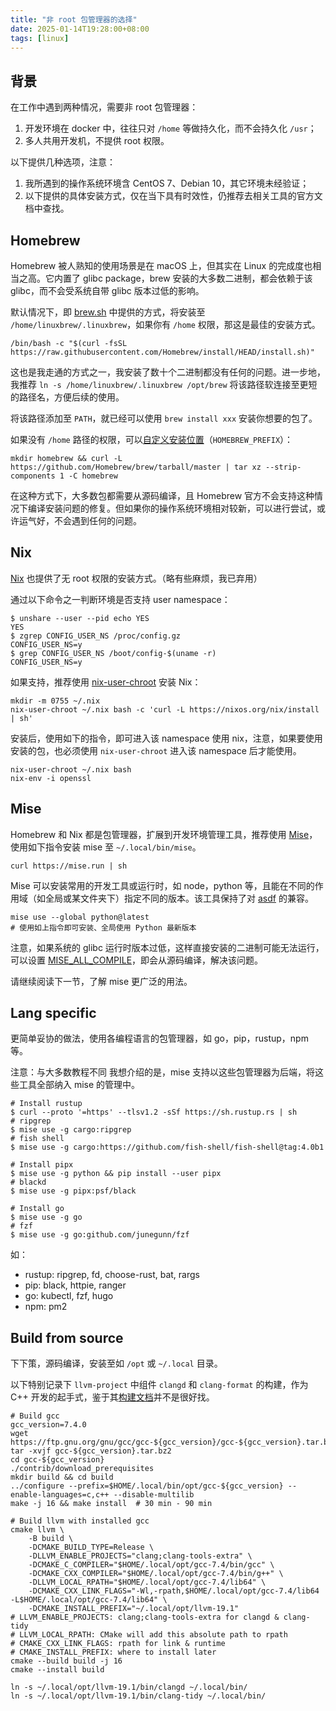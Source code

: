 ```yaml
---
title: "非 root 包管理器的选择"
date: 2025-01-14T19:28:00+08:00
tags: [linux]
---
```


## 背景

在工作中遇到两种情况，需要非 root 包管理器：

1. 开发环境在 docker 中，往往只对 `/home` 等做持久化，而不会持久化 `/usr`；
2. 多人共用开发机，不提供 root 权限。

以下提供几种选项，注意：

1. 我所遇到的操作系统环境含 CentOS 7、Debian 10，其它环境未经验证；
2. 以下提供的具体安装方式，仅在当下具有时效性，仍推荐去相关工具的官方文档中查找。

## Homebrew

Homebrew 被人熟知的使用场景是在 macOS 上，但其实在 Linux 的完成度也相当之高。它内置了 glibc  package，brew 安装的大多数二进制，都会依赖于该 glibc，而不会受系统自带 glibc 版本过低的影响。

默认情况下，即 [brew.sh](https://brew.sh/) 中提供的方式，将安装至 `/home/linuxbrew/.linuxbrew`，如果你有 `/home` 权限，那这是最佳的安装方式。

```shell
/bin/bash -c "$(curl -fsSL https://raw.githubusercontent.com/Homebrew/install/HEAD/install.sh)"
```

这也是我走通的方式之一，我安装了数十个二进制都没有任何的问题。进一步地，我推荐 `ln -s /home/linuxbrew/.linuxbrew /opt/brew` 将该路径软连接至更短的路径名，方便后续的使用。

将该路径添加至 `PATH`，就已经可以使用 `brew install xxx` 安装你想要的包了。



如果没有 `/home` 路径的权限，可以[自定义安装位置](https://docs.brew.sh/Installation#untar-anywhere-unsupported)（`HOMEBREW_PREFIX`）：

```shell
mkdir homebrew && curl -L https://github.com/Homebrew/brew/tarball/master | tar xz --strip-components 1 -C homebrew
```

在这种方式下，大多数包都需要从源码编译，且 Homebrew 官方不会支持这种情况下编译安装问题的修复。但如果你的操作系统环境相对较新，可以进行尝试，或许运气好，不会遇到任何的问题。

## Nix

[Nix](https://nixos.wiki/wiki/Nix_Installation_Guide#Installing_without_root_permissions) 也提供了无 root 权限的安装方式。（略有些麻烦，我已弃用）

通过以下命令之一判断环境是否支持 user namespace：

```shell
$ unshare --user --pid echo YES
YES
$ zgrep CONFIG_USER_NS /proc/config.gz
CONFIG_USER_NS=y
$ grep CONFIG_USER_NS /boot/config-$(uname -r)
CONFIG_USER_NS=y
```

如果支持，推荐使用 [nix-user-chroot](https://github.com/nix-community/nix-user-chroot) 安装 Nix：

```shell
mkdir -m 0755 ~/.nix
nix-user-chroot ~/.nix bash -c 'curl -L https://nixos.org/nix/install | sh'
```

安装后，使用如下的指令，即可进入该 namespace 使用 nix，注意，如果要使用安装的包，也必须使用 `nix-user-chroot` 进入该 namespace 后才能使用。

```shell
nix-user-chroot ~/.nix bash
nix-env -i openssl
```

## Mise

Homebrew 和 Nix 都是包管理器，扩展到开发环境管理工具，推荐使用 [Mise](https://mise.jdx.dev/)，使用如下指令安装 mise 至 `~/.local/bin/mise`。

```shell
curl https://mise.run | sh
```

Mise 可以安装常用的开发工具或运行时，如 node，python 等，且能在不同的作用域（如全局或某文件夹下）指定不同的版本。该工具保持了对 [asdf](https://asdf-vm.com/) 的兼容。

```shell
mise use --global python@latest
# 使用如上指令即可安装、全局使用 Python 最新版本
```

注意，如果系统的 glibc 运行时版本过低，这样直接安装的二进制可能无法运行，可以设置 [MISE_ALL_COMPILE](https://mise.jdx.dev/configuration/settings.html#all_compile)，即会从源码编译，解决该问题。

请继续阅读下一节，了解 mise 更广泛的用法。

## Lang specific

更简单妥协的做法，使用各编程语言的包管理器，如 go，pip，rustup，npm 等。

注意：与大多数教程不同 我想介绍的是，mise 支持以这些包管理器为后端，将这些工具全部纳入 mise 的管理中。

```shell
# Install rustup
$ curl --proto '=https' --tlsv1.2 -sSf https://sh.rustup.rs | sh
# ripgrep
$ mise use -g cargo:ripgrep
# fish shell
$ mise use -g cargo:https://github.com/fish-shell/fish-shell@tag:4.0b1

# Install pipx
$ mise use -g python && pip install --user pipx
# blackd
$ mise use -g pipx:psf/black

# Install go
$ mise use -g go
# fzf
$ mise use -g go:github.com/junegunn/fzf

```

如：

- rustup: ripgrep, fd, choose-rust, bat, rargs
- pip: black, httpie, ranger
- go: kubectl, fzf, hugo
- npm: pm2

## Build from source

下下策，源码编译，安装至如 `/opt` 或 `~/.local` 目录。

以下特别记录下 `llvm-project` 中组件 `clangd` 和 `clang-format` 的构建，作为 C++ 开发的起手式，鉴于其[构建文档](https://llvm.org/docs/GettingStarted.html#getting-a-modern-host-c-toolchain)并不是很好找。

```shell
# Build gcc
gcc_version=7.4.0
wget https://ftp.gnu.org/gnu/gcc/gcc-${gcc_version}/gcc-${gcc_version}.tar.bz2
tar -xvjf gcc-${gcc_version}.tar.bz2
cd gcc-${gcc_version}
./contrib/download_prerequisites
mkdir build && cd build
../configure --prefix=$HOME/.local/bin/opt/gcc-${gcc_version} --enable-languages=c,c++ --disable-multilib
make -j 16 && make install  # 30 min - 90 min

# Build llvm with installed gcc
cmake llvm \
    -B build \
    -DCMAKE_BUILD_TYPE=Release \
    -DLLVM_ENABLE_PROJECTS="clang;clang-tools-extra" \
    -DCMAKE_C_COMPILER="$HOME/.local/opt/gcc-7.4/bin/gcc" \
    -DCMAKE_CXX_COMPILER="$HOME/.local/opt/gcc-7.4/bin/g++" \
    -DLLVM_LOCAL_RPATH="$HOME/.local/opt/gcc-7.4/lib64" \
    -DCMAKE_CXX_LINK_FLAGS="-Wl,-rpath,$HOME/.local/opt/gcc-7.4/lib64 -L$HOME/.local/opt/gcc-7.4/lib64" \
    -DCMAKE_INSTALL_PREFIX="~/.local/opt/llvm-19.1"
# LLVM_ENABLE_PROJECTS: clang;clang-tools-extra for clangd & clang-tidy
# LLVM_LOCAL_RPATH: CMake will add this absolute path to rpath
# CMAKE_CXX_LINK_FLAGS: rpath for link & runtime
# CMAKE_INSTALL_PREFIX: where to install later
cmake --build build -j 16
cmake --install build

ln -s ~/.local/opt/llvm-19.1/bin/clangd ~/.local/bin/
ln -s ~/.local/opt/llvm-19.1/bin/clang-tidy ~/.local/bin/
```



